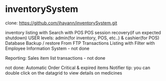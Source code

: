# inventorySystem
clone: 
https://github.com/jhayann/inventorySystem.git

inventory listing with Search
with POS
POS session recovery(if un expected shutdown)
USER levels:
admin(for inventory, POS, etc..) &
 cashier(for POS)
Database Backup / restore From FTP 
Transactions Listing with Filter
with Employee Information System - not done

Reporting:
Sales
item list 
transactions - not done
 
not done:
Automatic Order
Critical & expired items Notifier
tip:
you can double click on the datagrid to view details on medicines
